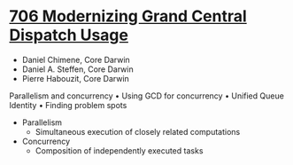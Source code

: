 
# [706 Modernizing Grand Central Dispatch Usage](https://developer.apple.com/videos/play/wwdc2017/706/)


* Daniel Chimene, Core Darwin
* Daniel A. Steffen, Core Darwin
* Pierre Habouzit, Core Darwin


 Parallelism and concurrency
• Using GCD for concurrency
• Unified Queue Identity
• Finding problem spots


* Parallelism
  * Simultaneous execution of closely related computations
* Concurrency
  * Composition of independently executed tasks
